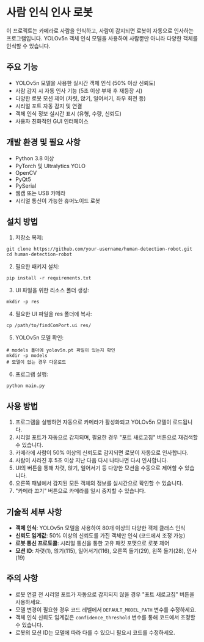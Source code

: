 # 사람 인식 인사 로봇

이 프로젝트는 카메라로 사람을 인식하고, 사람이 감지되면 로봇이 자동으로 인사하는 프로그램입니다. YOLOv5n 객체 인식 모델을 사용하여 사람뿐만 아니라 다양한 객체를 인식할 수 있습니다.


## 주요 기능

- YOLOv5n 모델을 사용한 실시간 객체 인식 (50% 이상 신뢰도)
- 사람 감지 시 자동 인사 기능 (5초 이상 부재 후 재등장 시)
- 다양한 로봇 모션 제어 (차렷, 앉기, 일어서기, 좌우 회전 등)
- 시리얼 포트 자동 감지 및 연결
- 객체 인식 정보 실시간 표시 (유형, 수량, 신뢰도)
- 사용자 친화적인 GUI 인터페이스

## 개발 환경 및 필요 사항

- Python 3.8 이상
- PyTorch 및 Ultralytics YOLO
- OpenCV
- PyQt5
- PySerial
- 웹캠 또는 USB 카메라
- 시리얼 통신이 가능한 휴머노이드 로봇

## 설치 방법

1. 저장소 복제:
```
git clone https://github.com/your-username/human-detection-robot.git
cd human-detection-robot
```

2. 필요한 패키지 설치:
```
pip install -r requirements.txt
```

3. UI 파일을 위한 리소스 폴더 생성:
```
mkdir -p res
```

4. 필요한 UI 파일을 res 폴더에 복사:
```
cp /path/to/findComPort.ui res/
```

5. YOLOv5n 모델 확인:
```
# models 폴더에 yolov5n.pt 파일이 있는지 확인
mkdir -p models
# 모델이 없는 경우 다운로드
```

6. 프로그램 실행:
```
python main.py
```

## 사용 방법

1. 프로그램을 실행하면 자동으로 카메라가 활성화되고 YOLOv5n 모델이 로드됩니다.
2. 시리얼 포트가 자동으로 감지되며, 필요한 경우 "포트 새로고침" 버튼으로 재검색할 수 있습니다.
3. 카메라에 사람이 50% 이상의 신뢰도로 감지되면 로봇이 자동으로 인사합니다.
4. 사람이 사라진 후 5초 이상 지난 다음 다시 나타나면 다시 인사합니다.
5. UI의 버튼을 통해 차렷, 앉기, 일어서기 등 다양한 모션을 수동으로 제어할 수 있습니다.
6. 오른쪽 패널에서 감지된 모든 객체의 정보를 실시간으로 확인할 수 있습니다.
7. "카메라 끄기" 버튼으로 카메라를 일시 중지할 수 있습니다.

## 기술적 세부 사항

- **객체 인식**: YOLOv5n 모델을 사용하여 80개 이상의 다양한 객체 클래스 인식
- **신뢰도 임계값**: 50% 이상의 신뢰도를 가진 객체만 인식 (코드에서 조정 가능)
- **로봇 통신 프로토콜**: 시리얼 통신을 통한 고유 패킷 포맷으로 로봇 제어
- **모션 ID**: 차렷(1), 앉기(115), 일어서기(116), 오른쪽 돌기(29), 왼쪽 돌기(28), 인사(19)

## 주의 사항

- 로봇 연결 전 시리얼 포트가 자동으로 감지되지 않을 경우 "포트 새로고침" 버튼을 사용하세요.
- 모델 변경이 필요한 경우 코드 레벨에서 `DEFAULT_MODEL_PATH` 변수를 수정하세요.
- 객체 인식 신뢰도 임계값은 `confidence_threshold` 변수를 통해 코드에서 조정할 수 있습니다.
- 로봇의 모션 ID는 모델에 따라 다를 수 있으니 필요시 코드를 수정하세요. 